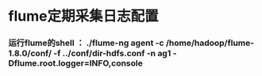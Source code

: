 # flume定期采集日志配置
### 运行flume的shell ： ./flume-ng agent -c /home/hadoop/flume-1.8.0/conf/ -f ../conf/dir-hdfs.conf -n ag1 -Dflume.root.logger=INFO,console
